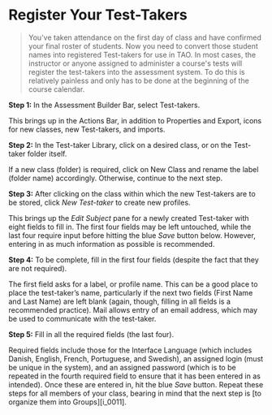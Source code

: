# Register Your Test-Takers

>You've taken attendance on the first day of class and have confirmed your final roster of students. Now you need to convert those student names into registered Test-takers for use in TAO. In most cases, the instructor or anyone assigned to administer a course's tests will register the test-takers into the assessment system. To do this is relatively painless and only has to be done at the beginning of the course calendar.

**Step 1:** In the Assessment Builder Bar, select Test-takers. 

This brings up in the Actions Bar, in addition to Properties and Export, icons for new classes, new Test-takers, and imports.

**Step 2:** In the Test-taker Library, click on a desired class, or on the Test-taker folder itself.

If a new class (folder) is required, click on New Class and rename the label (folder name) accordingly. Otherwise, continue to the next step.

**Step 3:** After clicking on the class within which the new Test-takers are to be stored, click *New Test-taker* to create new profiles.

This brings up the *Edit Subject* pane for a newly created Test-taker with eight fields to fill in. The first four fields may be left untouched, while the last four require input before hitting the blue *Save* button below. However, entering in as much information as possible is recommended.

**Step 4:** To be complete, fill in the first four fields (despite the fact that they are not required).

The first field asks for a label, or profile name. This can be a good place to place the test-taker’s name, particularly if the next two fields (First Name and Last Name) are left blank (again, though, filling in all fields is a recommended practice). Mail allows entry of an email address, which may be used to communicate with the test-taker.

**Step 5:** Fill in all the required fields (the last four).

Required fields include those for the Interface Language (which includes Danish, English, French, Portuguese, and Swedish), an assigned login (must be unique in the system), and an assigned password (which is to be repeated in the fourth required field to ensure that it has been entered in as intended). Once these are entered in, hit the blue *Save* button. Repeat these steps for all members of your class, bearing in mind that the next step is [to organize them into Groups][i_0011].